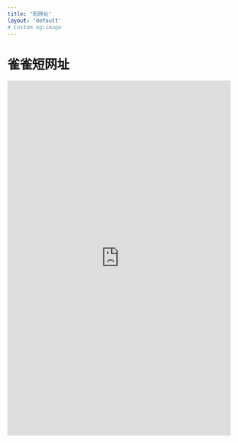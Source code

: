 ```yaml
---
title: '短网址'
layout: 'default'
# Custom og:image
---
```


# 雀雀短网址

 <iframe  
 height=800px
 width=100%% 
 src="https://qyue.me/index/dwz.html"  
 frameborder=0
 scrolling=no    
 allowfullscreen>
 </iframe>